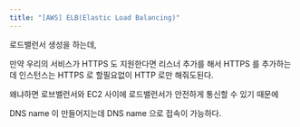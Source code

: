 ```yaml
---
title: "[AWS] ELB(Elastic Load Balancing)"
---
```


로드밸런서 생성을 하는데, 

만약 우리의 서비스가 HTTPS 도 지원한다면 리스너 추가를 해서 HTTPS 를 추가하는데 인스턴스는 HTTPS 로 할필요없이 HTTP 로만 해줘도된다.

왜냐하면 로브밸런서와 EC2 사이에 로드밸런서가 안전하게 통신할 수 있기 때문에

DNS name 이 만들어지는데 DNS name 으로 접속이 가능하다.

